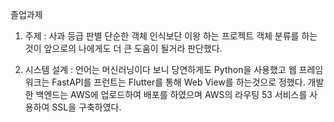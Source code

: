 졸업과제 

1. 주제 : 사과 등급 판별
  단순한 객체 인식보단 이왕 하는 프로젝트 객체 분류를 하는것이 앞으로의 나에게도 더 큰 도움이 될거라 판단했다.

2. 시스템 설계 :
  언어는 머신러닝이다 보니 당연하게도 Python을 사용했고 웹 프레임워크는 FastAPI를 프런트는 Flutter를 통해 Web View를 하는것으로 정했다.
  개발한 백엔드는 AWS에 업로드하여 배포를 하였으며 AWS의 라우팅 53 서비스를 사용하여 SSL을 구축하였다.
